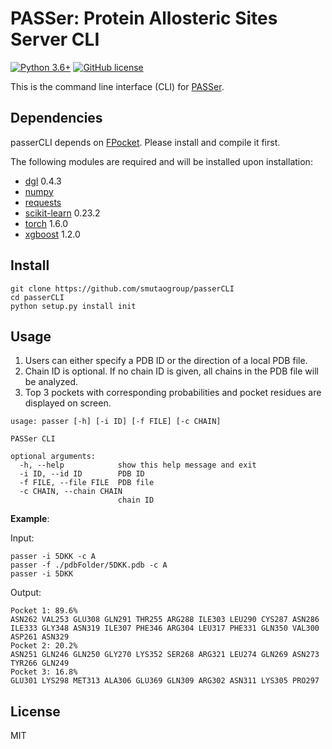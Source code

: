 # PASSer: Protein Allosteric Sites Server CLI

[![Python 3.6+](https://img.shields.io/badge/python-3.6+-blue.svg)](https://www.python.org/downloads/release/python-360/) [![GitHub license](https://img.shields.io/github/license/Naereen/StrapDown.js.svg)](https://github.com/Naereen/StrapDown.js/blob/master/LICENSE)


This is the command line interface (CLI) for [PASSer](https://passer.smu.edu). 

## Dependencies

passerCLI depends on [FPocket](https://github.com/Discngine/fpocket). Please install and compile it first. 

The following modules are required and will be installed upon installation:

-   [dgl](https://github.com/dmlc/dgl) 0.4.3
-   [numpy](https://github.com/numpy/numpy)
-   [requests](https://github.com/psf/requests)
-   [scikit-learn](https://github.com/scikit-learn/scikit-learn) 0.23.2
-   [torch](https://github.com/pytorch/pytorch) 1.6.0
-   [xgboost](https://github.com/dmlc/xgboost) 1.2.0

## Install

```
git clone https://github.com/smutaogroup/passerCLI
cd passerCLI
python setup.py install init
```

## Usage

1. Users can either specify a PDB ID or the direction of a local PDB file. 
2. Chain ID is optional. If no chain ID is given, all chains in the PDB file will be analyzed. 
3. Top 3 pockets with corresponding probabilities and pocket residues are displayed on screen. 

```
usage: passer [-h] [-i ID] [-f FILE] [-c CHAIN]

PASSer CLI

optional arguments:
  -h, --help            show this help message and exit
  -i ID, --id ID        PDB ID
  -f FILE, --file FILE  PDB file
  -c CHAIN, --chain CHAIN
                        chain ID
```

**Example**:

Input:

```
passer -i 5DKK -c A
passer -f ./pdbFolder/5DKK.pdb -c A
passer -i 5DKK
```

Output:

```
Pocket 1: 89.6%
ASN262 VAL253 GLU308 GLN291 THR255 ARG288 ILE303 LEU290 CYS287 ASN286 ILE333 GLY348 ASN319 ILE307 PHE346 ARG304 LEU317 PHE331 GLN350 VAL300 ASP261 ASN329
Pocket 2: 20.2%
ASN251 GLN246 GLN250 GLY270 LYS352 SER268 ARG321 LEU274 GLN269 ASN273 TYR266 GLN249
Pocket 3: 16.8%
GLU301 LYS298 MET313 ALA306 GLU369 GLN309 ARG302 ASN311 LYS305 PRO297
```

## License

MIT
